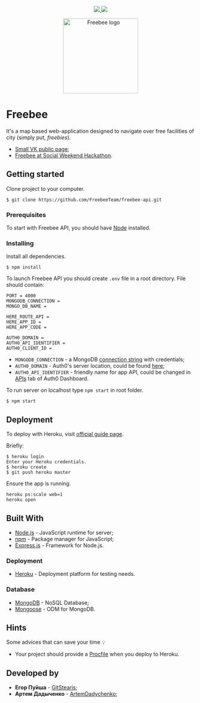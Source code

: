 <p align="center"> 
  <a href="https://codeclimate.com/github/GitStearis/freebee-api/maintainability">
    <img src="https://api.codeclimate.com/v1/badges/f02a456a6442de50e7ad/maintainability" />
  </a>
  <a class="badge-align" href="https://www.codacy.com/app/GitStearis/freebee-api?utm_source=github.com&amp;utm_medium=referral&amp;utm_content=GitStearis/freebee-api&amp;utm_campaign=Badge_Grade">
    <img src="https://api.codacy.com/project/badge/Grade/ac00fde54e5242dbb13602483384c74c"/>
  </a>
</p>

<p align="center"> 
  <img src='https://drive.google.com/uc?id=1albVAA6GrHQaG0EvN3a1WFCs9irSv5Lk' alt='Freebee logo' width="200" />
</p>

# Freebee

It's a map based web-application designed to navigate over free facilities of city (simply put, *freebies*).

* [Small VK public page](https://vk.com/freebeeapp);
* [Freebee at Social Weekend Hackathon](http://telegra.ph/Social-Weekend-Hackathon--kak-ehto-bylo-02-26).

## Getting started

Clone project to your computer.

```
$ git clone https://github.com/FreebeeTeam/freebee-api.git
```

### Prerequisites

To start with Freebee API, you should have [Node](https://nodejs.org/en/download/package-manager/) installed.

### Installing

Install all dependencies.

```
$ npm install
```

To launch Freebee API you should create `.env` file in a root directory. File should contain:

```
PORT = 4000
MONGODB_CONNECTION =
MONGO_DB_NAME =

HERE_ROUTE_API =
HERE_APP_ID =
HERE_APP_CODE =

AUTH0_DOMAIN =
AUTH0_API_IDENTIFIER =
AUTH0_CLIENT_ID =
```

* `MONGODB_CONNECTION` - a MongoDB [connection string](https://docs.mongodb.com/manual/reference/connection-string/) with credentials;
* `AUTH0_DOMAIN` - Auth0's server location, could be found [here](https://manage.auth0.com/#/applications);
* `AUTH0_API_IDENTIFIER` - friendly name for app API, could be changed in [APIs](https://manage.auth0.com/#/apis) tab of Auth0 Dashboard.

To run server on localhost type  `npm start`  in root folder.

```
$ npm start
```

## Deployment

To deploy with Heroku, visit [official guide page](https://devcenter.heroku.com/articles/git).

Briefly:

```
$ heroku login
Enter your Heroku credentials.
$ heroku create
$ git push heroku master
```

Ensure the app is running.

```
heroku ps:scale web=1
heroku open
```

## Built With

- [Node.js](https://github.com/nodejs/node)  - JavaScript runtime for server;
- [npm](https://github.com/npm/npm)  - Package manager for JavaScript;
- [Express.js](https://github.com/expressjs/express)  - Framework for Node.js.

### Deployment

- [Heroku](https://www.heroku.com/home)  - Deployment platform for testing needs.

### Database

- [MongoDB](https://www.mongodb.com/)  - NoSQL Database;
- [Mongoose](http://mongoosejs.com/)  - ODM for MongoDB.

## Hints

Some advices that can save your time :bulb:

* Your project should provide a [Procfile](https://devcenter.heroku.com/articles/getting-started-with-nodejs#define-a-procfile) when you deploy to Heroku.

## Developed by

* **Егор Пуйша** - [GitStearis](https://github.com/GitStearis);
* **Артем Дадыченко** - [ArtemDadychenko](https://github.com/ArtemDadychenko);

